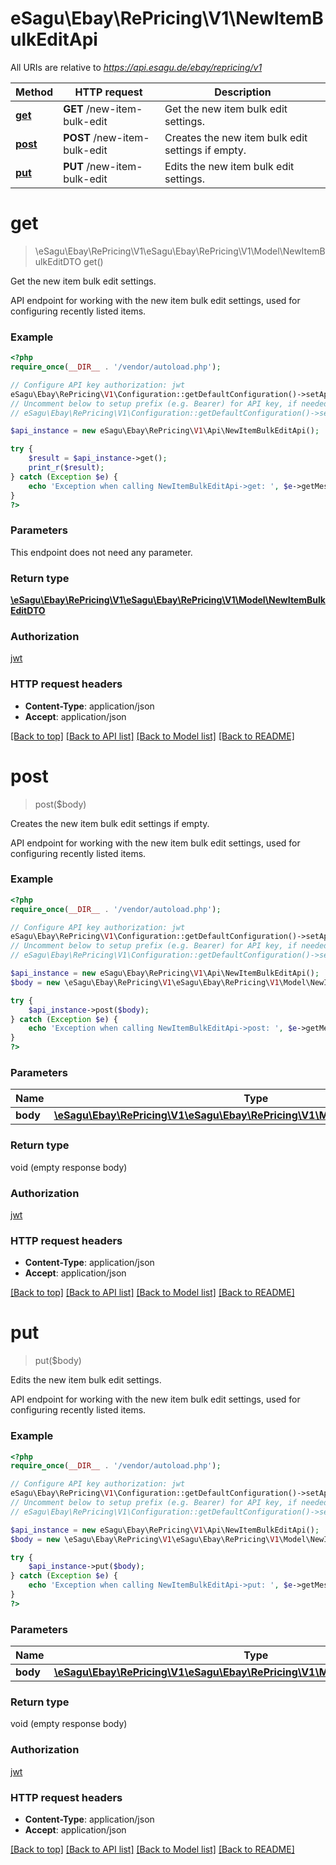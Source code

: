 # eSagu\Ebay\RePricing\V1\NewItemBulkEditApi

All URIs are relative to *https://api.esagu.de/ebay/repricing/v1*

Method | HTTP request | Description
------------- | ------------- | -------------
[**get**](NewItemBulkEditApi.md#get) | **GET** /new-item-bulk-edit | Get the new item bulk edit settings.
[**post**](NewItemBulkEditApi.md#post) | **POST** /new-item-bulk-edit | Creates the new item bulk edit settings if empty.
[**put**](NewItemBulkEditApi.md#put) | **PUT** /new-item-bulk-edit | Edits the new item bulk edit settings.


# **get**
> \eSagu\Ebay\RePricing\V1\eSagu\Ebay\RePricing\V1\Model\NewItemBulkEditDTO get()

Get the new item bulk edit settings.

API endpoint for working with the new item bulk edit settings, used for configuring recently listed items.

### Example
```php
<?php
require_once(__DIR__ . '/vendor/autoload.php');

// Configure API key authorization: jwt
eSagu\Ebay\RePricing\V1\Configuration::getDefaultConfiguration()->setApiKey('Authorization', 'YOUR_API_KEY');
// Uncomment below to setup prefix (e.g. Bearer) for API key, if needed
// eSagu\Ebay\RePricing\V1\Configuration::getDefaultConfiguration()->setApiKeyPrefix('Authorization', 'Bearer');

$api_instance = new eSagu\Ebay\RePricing\V1\Api\NewItemBulkEditApi();

try {
    $result = $api_instance->get();
    print_r($result);
} catch (Exception $e) {
    echo 'Exception when calling NewItemBulkEditApi->get: ', $e->getMessage(), PHP_EOL;
}
?>
```

### Parameters
This endpoint does not need any parameter.

### Return type

[**\eSagu\Ebay\RePricing\V1\eSagu\Ebay\RePricing\V1\Model\NewItemBulkEditDTO**](../Model/NewItemBulkEditDTO.md)

### Authorization

[jwt](../../README.md#jwt)

### HTTP request headers

 - **Content-Type**: application/json
 - **Accept**: application/json

[[Back to top]](#) [[Back to API list]](../../README.md#documentation-for-api-endpoints) [[Back to Model list]](../../README.md#documentation-for-models) [[Back to README]](../../README.md)

# **post**
> post($body)

Creates the new item bulk edit settings if empty.

API endpoint for working with the new item bulk edit settings, used for configuring recently listed items.

### Example
```php
<?php
require_once(__DIR__ . '/vendor/autoload.php');

// Configure API key authorization: jwt
eSagu\Ebay\RePricing\V1\Configuration::getDefaultConfiguration()->setApiKey('Authorization', 'YOUR_API_KEY');
// Uncomment below to setup prefix (e.g. Bearer) for API key, if needed
// eSagu\Ebay\RePricing\V1\Configuration::getDefaultConfiguration()->setApiKeyPrefix('Authorization', 'Bearer');

$api_instance = new eSagu\Ebay\RePricing\V1\Api\NewItemBulkEditApi();
$body = new \eSagu\Ebay\RePricing\V1\eSagu\Ebay\RePricing\V1\Model\NewItemBulkEditDTO(); // \eSagu\Ebay\RePricing\V1\eSagu\Ebay\RePricing\V1\Model\NewItemBulkEditDTO | 

try {
    $api_instance->post($body);
} catch (Exception $e) {
    echo 'Exception when calling NewItemBulkEditApi->post: ', $e->getMessage(), PHP_EOL;
}
?>
```

### Parameters

Name | Type | Description  | Notes
------------- | ------------- | ------------- | -------------
 **body** | [**\eSagu\Ebay\RePricing\V1\eSagu\Ebay\RePricing\V1\Model\NewItemBulkEditDTO**](../Model/\eSagu\Ebay\RePricing\V1\eSagu\Ebay\RePricing\V1\Model\NewItemBulkEditDTO.md)|  | [optional]

### Return type

void (empty response body)

### Authorization

[jwt](../../README.md#jwt)

### HTTP request headers

 - **Content-Type**: application/json
 - **Accept**: application/json

[[Back to top]](#) [[Back to API list]](../../README.md#documentation-for-api-endpoints) [[Back to Model list]](../../README.md#documentation-for-models) [[Back to README]](../../README.md)

# **put**
> put($body)

Edits the new item bulk edit settings.

API endpoint for working with the new item bulk edit settings, used for configuring recently listed items.

### Example
```php
<?php
require_once(__DIR__ . '/vendor/autoload.php');

// Configure API key authorization: jwt
eSagu\Ebay\RePricing\V1\Configuration::getDefaultConfiguration()->setApiKey('Authorization', 'YOUR_API_KEY');
// Uncomment below to setup prefix (e.g. Bearer) for API key, if needed
// eSagu\Ebay\RePricing\V1\Configuration::getDefaultConfiguration()->setApiKeyPrefix('Authorization', 'Bearer');

$api_instance = new eSagu\Ebay\RePricing\V1\Api\NewItemBulkEditApi();
$body = new \eSagu\Ebay\RePricing\V1\eSagu\Ebay\RePricing\V1\Model\NewItemBulkEditDTO(); // \eSagu\Ebay\RePricing\V1\eSagu\Ebay\RePricing\V1\Model\NewItemBulkEditDTO | 

try {
    $api_instance->put($body);
} catch (Exception $e) {
    echo 'Exception when calling NewItemBulkEditApi->put: ', $e->getMessage(), PHP_EOL;
}
?>
```

### Parameters

Name | Type | Description  | Notes
------------- | ------------- | ------------- | -------------
 **body** | [**\eSagu\Ebay\RePricing\V1\eSagu\Ebay\RePricing\V1\Model\NewItemBulkEditDTO**](../Model/\eSagu\Ebay\RePricing\V1\eSagu\Ebay\RePricing\V1\Model\NewItemBulkEditDTO.md)|  | [optional]

### Return type

void (empty response body)

### Authorization

[jwt](../../README.md#jwt)

### HTTP request headers

 - **Content-Type**: application/json
 - **Accept**: application/json

[[Back to top]](#) [[Back to API list]](../../README.md#documentation-for-api-endpoints) [[Back to Model list]](../../README.md#documentation-for-models) [[Back to README]](../../README.md)

